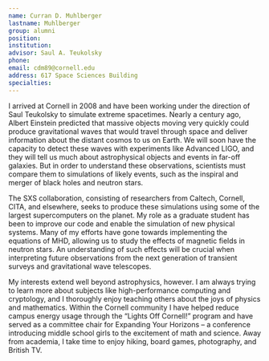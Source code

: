 ```yaml
---
name: Curran D. Muhlberger
lastname: Muhlberger
group: alumni
position:
institution:
advisor: Saul A. Teukolsky
phone:
email: cdm89@cornell.edu
address: 617 Space Sciences Building
specialties:
---
```


I arrived at Cornell in 2008 and have been working under the direction of Saul Teukolsky to simulate
extreme spacetimes. Nearly a century ago, Albert Einstein predicted that massive objects moving very
quickly could produce gravitational waves that would travel through space and deliver information
about the distant cosmos to us on Earth. We will soon have the capacity to detect these waves with
experiments like Advanced LIGO, and they will tell us much about astrophysical objects and events in
far-off galaxies. But in order to understand these observations, scientists must compare them to
simulations of likely events, such as the inspiral and merger of black holes and neutron stars.

The SXS collaboration, consisting of researchers from Caltech, Cornell, CITA, and elsewhere, seeks
to produce these simulations using some of the largest supercomputers on the planet. My role as a
graduate student has been to improve our code and enable the simulation of new physical systems.
Many of my efforts have gone towards implementing the equations of MHD, allowing us to study the
effects of magnetic fields in neutron stars. An understanding of such effects will be crucial when
interpreting future observations from the next generation of transient surveys and gravitational
wave telescopes.

My interests extend well beyond astrophysics, however. I am always trying to learn more about
subjects like high-performance computing and cryptology, and I thoroughly enjoy teaching others
about the joys of physics and mathematics. Within the Cornell community I have helped reduce campus
energy usage through the “Lights Off Cornell!” program and have served as a committee chair for
Expanding Your Horizons – a conference introducing middle school girls to the excitement of math and
science. Away from academia, I take time to enjoy hiking, board games, photography, and British TV.

